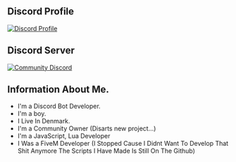## Discord Profile
[![Discord Profile](https://discord.c99.nl/widget/theme-1/711712752246325343.png)](https://discord.com/users/483357154502377473)

## Discord Server
[![Community Discord](https://discordapp.com/api/guilds/993641348022407280/widget.png?style=banner2)](https://discord.gg/VRAYSTb9v9)

## Information About Me.
- I'm a Discord Bot Developer.
- I'm a boy.
- I Live In Denmark.
- I'm a Community Owner (Disarts new project...)
- I'm a JavaScript, Lua Developer
- I Was a FiveM Developer (I Stopped Cause I Didnt Want To Develop That Shit Anymore The Scripts I Have Made Is Still On The Github)

